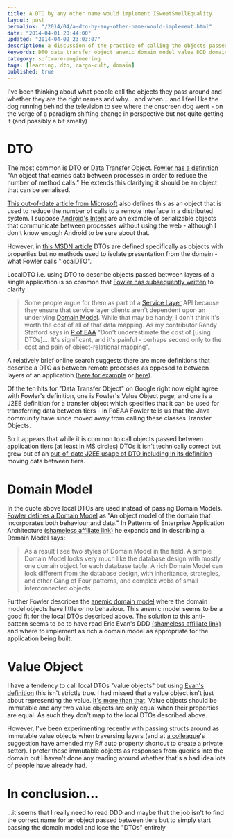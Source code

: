 ```yaml
---
title: A DTO by any other name would implement ISweetSmellEquality
layout: post
permalink: "/2014/04/a-dto-by-any-other-name-would-implement.html"
date: "2014-04-01 20:44:00"
updated: "2014-04-02 23:03:07"
description: a discussion of the practice of calling the objects passed between application layers DTOs
keywords: DTO data transfer object anemic domain model value DDD domain driven design
category: software-engineering
tags: [learning, dto, cargo-cult, domain]
published: true
---
```


I've been thinking about what people call the objects they pass around and whether they are the right names and why... and when... and I feel like the dog running behind the television to see where the onscreen dog went - on the verge of a paradigm shifting change in perspective but not quite getting it (and possibly a bit smelly)

<!--more-->

# DTO

The most common is DTO or Data Transfer Object. [Fowler has a definition](http://martinfowler.com/eaaCatalog/dataTransferObject.html) "An object that carries data between processes in order to reduce the number of method calls." He extends this clarifying it should be an object that can be serialised.

[This out-of-date article from Microsoft](http://msdn.microsoft.com/en-us/library/ms978717.aspx) also defines this as an object that is used to reduce the number of calls to a remote interface in a distributed system. I suppose  [Android's Intent](http://developer.android.com/reference/android/content/Intent.html) are an example of serializable objects that communicate between processes without using the web - although I don't know enough Android to be sure about that.

However, in [this MSDN article](http://msdn.microsoft.com/en-us/magazine/ee236638.aspx#id0080022) DTOs are defined specifically as objects with properties but no methods used to isolate presentation from the domain - what Fowler calls "localDTO".

LocalDTO i.e. using DTO to describe objects passed between layers of a single application is so common that [Fowler has subsequently written](http://martinfowler.com/bliki/LocalDTO.html) to clarify:

> Some people argue for them as part of a [Service Layer](http://martinfowler.com/eaaCatalog/serviceLayer.html) API because they ensure that service layer clients aren't dependent upon an underlying [Domain Model](http://martinfowler.com/eaaCatalog/domainModel.html). While that may be handy, I don't think it's worth the cost of all of that data mapping. As my contributor Randy Stafford says in [P of EAA](http://martinfowler.com/books/eaa.html) "Don't underestimate the cost of [using DTOs].... It's significant, and it's painful - perhaps second only to the cost and pain of object-relational mapping".

A relatively brief online search suggests there are more definitions that describe a DTO as between remote processes as opposed to between layers of an application ([here for example](http://www.servicedesignpatterns.com/RequestAndResponseManagement/DataTransferObject) or [here](http://c2.com/cgi/wiki?DataTransferObject)).

Of the ten hits for "Data Transfer Object" on Google right now eight agree with Fowler's definition, one is Fowler's Value Object page, and one is a J2EE definition for a transfer object which specifies that it can be used for transferring data between tiers - in PoEAA Fowler tells us that the Java community have since moved away from calling these classes Transfer Objects.

So it appears that while it is common to call objects passed between application tiers (at least in MS circles) DTOs it isn't technically correct but grew out of an [out-of-date J2EE usage of DTO including in its definition](http://www.adam-bien.com/roller/abien/entry/value_object_vs_data_transfer)  moving data between tiers.

# Domain Model

In the quote above local DTOs are used instead of passing Domain Models. [Fowler defines a Domain Model](http://martinfowler.com/eaaCatalog/domainModel.html) as "An object model of the domain that incorporates both behaviour and data." In Patterns of Enterprise Application Architecture [(shameless affiliate link)](http://www.amazon.co.uk/gp/product/B008OHVDFM/ref=as_li_ss_tl?ie=UTF8&amp;camp=1634&amp;creative=19450&amp;creativeASIN=B008OHVDFM&amp;linkCode=as2&amp;tag=mindlramblnon-21) he expands and in describing a Domain Model says:
>As a result I see two styles of Domain Model in the field. A simple Domain Model looks very much like the database design with mostly one domain object for each database table. A rich Domain Model can look different from the database design, with inheritance, strategies, and other Gang of Four patterns, and complex webs of small interconnected objects.

Further Fowler describes the [anemic domain model](http://www.martinfowler.com/bliki/AnemicDomainModel.html) where the domain model objects have little or no behaviour. This anemic model seems to be a good fit for the local DTOs described above. The solution to this anti-pattern seems to be to have read Eric Evan's DDD [(shameless affiliate link)](http://www.amazon.co.uk/gp/product/B00794TAUG/ref=as_li_ss_tl?ie=UTF8&amp;camp=1634&amp;creative=19450&amp;creativeASIN=B00794TAUG&amp;linkCode=as2&amp;tag=mindlramblnon-21) and where to implement as rich a domain model as appropriate for the application being built.

# Value Object

I have a tendency to call local DTOs "value objects" but using [Evan's definition](http://martinfowler.com/bliki/EvansClassification.html) this isn't strictly true. I had missed that a value object isn't just about representing the value. [It's more than that](http://martinfowler.com/bliki/ValueObject.html). Value objects should be immutable and any two value objects are only equal when their properties are equal. As such they don't map to the local DTOs described above.

However, I've been experimenting recently with passing structs around as immutable value objects when traversing layers (and at [a colleague](https://twitter.com/tomliversidge)'s suggestion have amended my R# auto property shortcut to create a private setter). I prefer these immutable objects as responses from queries into the domain but I haven't done any reading around whether that's a bad idea lots of people have already had.

# In conclusion...

...it seems that I really need to read DDD and maybe that the job isn't to find the correct name for an object passed between tiers but to simply start passing the domain model and lose the "DTOs" entirely